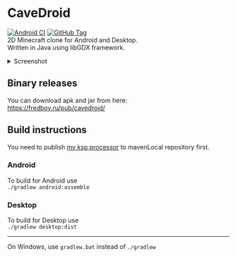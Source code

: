 # CaveDroid
[![Android CI](https://github.com/fredboy/cavedroid/actions/workflows/android.yml/badge.svg)](https://github.com/fredboy/cavedroid/actions/workflows/android.yml)
[![GitHub Tag](https://img.shields.io/github/v/tag/fredboy/cavedroid)](https://github.com/fredboy/cavedroid/tags) <br>
2D Minecraft clone for Android and Desktop. <br>
Written in Java using libGDX framework. <br>
<details>
  <summary>Screenshot</summary>

![Screenshot](https://fredboy.ru/pub/cavedroid/screenshot.png)

</details>

## Binary releases
You can download apk and jar from here: <br>
<https://fredboy.ru/pub/cavedroid/>
## Build instructions
You need to publish [my ksp processor](https://github.com/fredboy/automultibind) to mavenLocal repository first.
### Android
To build for Android use <br>
`./gradlew android:assemble` <br>
### Desktop
To build for Desktop use <br>
`./gradlew desktop:dist` <br>
***
On Windows, use `gradlew.bat` instead of `./gradlew`

